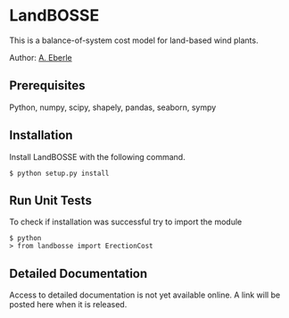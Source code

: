 # LandBOSSE

This is a balance-of-system cost model for land-based wind plants.

Author: [A. Eberle](annika.eberle@nrel.gov)

## Prerequisites

Python, numpy, scipy, shapely, pandas, seaborn, sympy

## Installation

Install LandBOSSE with the following command.

    $ python setup.py install


## Run Unit Tests

To check if installation was successful try to import the module

    $ python
    > from landbosse import ErectionCost


## Detailed Documentation

Access to detailed documentation is not yet available online. A link will be posted here when it is released.


